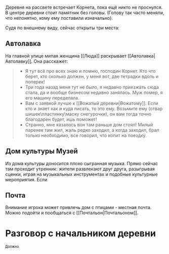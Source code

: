 Деревня на рассвете встречает Корнета, пока ещё никто не проснулся.
В центре деревни стоит памятник без головы. (Голову так часто меняли, что непонятно, кому ему поставили изначально).

Судя по внешнему виду, сейчас открыты три места:
## Автолавка
На главной улице милая женщина [[Люда]] раскрывает [[Автолавка|Автолавку]].
Она расскажет:
>- Я тут всё про всех знаю и помню, господин Корнет. Кто что берет, кто сколько должен, у меня вот, две тетрадки вдоль и поперек!
>- Три года назад меня тут не было, я недавно приезжать сюда стала, да и вообще бизнесом недавно занялась. Муж помер, я его машину переделала.
>- Вам с заявкой лучше к [[Вожатый деревни|Вожатому]]. Если кто и знает как и куда писать, то это ему. Возьмите ему (отвар шишек\пластинку\маску снегурочки), он вам тогда точно благодарен будет, ишь поможет!
>- Странно, мне казалось вон там раньше дом стоял! Милый паренек там жил, жаль редко заходил, а когда заходил, брал только необходимо, все говорил, что копит на поездку.
## Дом культуры Музей
Из дома культуры доносится плохо сыгранная музыка. Прямо сейчас там проходит утренник: жители развлекают друг друга, разыгрывая сценки, играя на музыкальных инструментах и подобные культурные мероприятия.
Если

## Почта
Внимание игрока может привлечь дом с птицами - местная почта.
Можно подойти и пообщаться с [[Почтальон|Почтальоном]].

# Разговор с начальником деревни
	Должно 